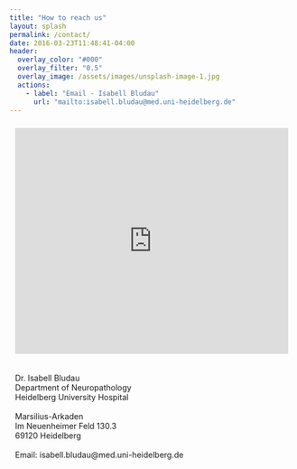 ```yaml
---
title: "How to reach us"
layout: splash
permalink: /contact/
date: 2016-03-23T11:48:41-04:00
header:
  overlay_color: "#000"
  overlay_filter: "0.5"
  overlay_image: /assets/images/unsplash-image-1.jpg
  actions:
    - label: "Email - Isabell Bludau"
      url: "mailto:isabell.bludau@med.uni-heidelberg.de"
---
```


<div style="display: flex; justify-content: space-between; align-items: center; flex-wrap: wrap;">
  <div style="flex: 1; min-width: 300px; padding: 10px;">
    <div style="width: 100%; height: 400px;">
      <iframe src="https://www.google.com/maps/embed?pb=!1m18!1m12!1m3!1d5191.579672564542!2d8.668085077051334!3d49.412879971412785!2m3!1f0!2f0!3f0!3m2!1i1024!2i768!4f13.1!3m3!1m2!1s0x4797c12edb72c751%3A0xf8023778127f9cee!2sMarsilius-Arkaden!5e0!3m2!1sde!2sde!4v1717750780209!5m2!1sde!2sde" width="100%" height="100%" style="border:0;" allowfullscreen="" loading="lazy" referrerpolicy="no-referrer-when-downgrade"></iframe>
    </div>
  </div>
  <div style="flex: 1; min-width: 300px; padding: 10px;">
    <p>Dr. Isabell Bludau<br>Department of Neuropathology<br>Heidelberg University Hospital<br><br>Marsilius-Arkaden<br>Im Neuenheimer Feld 130.3<br>69120 Heidelberg<br>​<br>Email: isabell.bludau@med.uni-heidelberg.de</p>
  </div>
</div>
